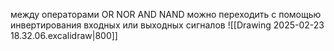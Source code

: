 между операторами OR NOR AND NAND можно переходить с помощью инвертирования входных или выходных сигналов
![[Drawing 2025-02-23 18.32.06.excalidraw|800]]